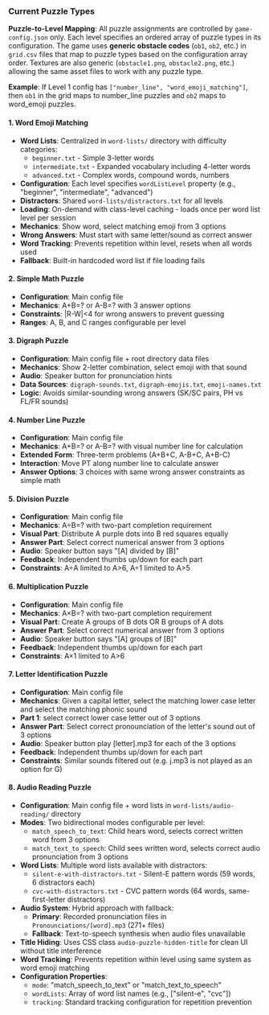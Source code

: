 
### Current Puzzle Types

**Puzzle-to-Level Mapping**: All puzzle assignments are controlled by `game-config.json` only. Each level specifies an ordered array of puzzle types in its configuration. The game uses **generic obstacle codes** (`ob1`, `ob2`, etc.) in `grid.csv` files that map to puzzle types based on the configuration array order. Textures are also generic (`obstacle1.png`, `obstacle2.png`, etc.) allowing the same asset files to work with any puzzle type.

**Example**: If Level 1 config has `["number_line", "word_emoji_matching"]`, then `ob1` in the grid maps to number_line puzzles and `ob2` maps to word_emoji puzzles.

#### 1. Word Emoji Matching
- **Word Lists**: Centralized in `word-lists/` directory with difficulty categories:
  - `beginner.txt` - Simple 3-letter words
  - `intermediate.txt` - Expanded vocabulary including 4-letter words  
  - `advanced.txt` - Complex words, compound words, numbers
- **Configuration**: Each level specifies `wordListLevel` property (e.g., "beginner", "intermediate", "advanced")
- **Distractors**: Shared `word-lists/distractors.txt` for all levels
- **Loading**: On-demand with class-level caching - loads once per word list level per session
- **Mechanics**: Show word, select matching emoji from 3 options
- **Wrong Answers**: Must start with same letter/sound as correct answer
- **Word Tracking**: Prevents repetition within level, resets when all words used
- **Fallback**: Built-in hardcoded word list if file loading fails

#### 2. Simple Math Puzzle
- **Configuration**: Main config file
- **Mechanics**: A+B=? or A-B=? with 3 answer options
- **Constraints**: |R-W|<4 for wrong answers to prevent guessing
- **Ranges**: A, B, and C ranges configurable per level

#### 3. Digraph Puzzle
- **Configuration**: Main config file + root directory data files
- **Mechanics**: Show 2-letter combination, select emoji with that sound
- **Audio**: Speaker button for pronunciation hints
- **Data Sources**: `digraph-sounds.txt`, `digraph-emojis.txt`, `emoji-names.txt`
- **Logic**: Avoids similar-sounding wrong answers (SK/SC pairs, PH vs FL/FR sounds)

#### 4. Number Line Puzzle
- **Configuration**: Main config file
- **Mechanics**: A+B=? or A-B=? with visual number line for calculation
- **Extended Form**: Three-term problems (A+B+C, A-B+C, A+B-C)
- **Interaction**: Move PT along number line to calculate answer
- **Answer Options**: 3 choices with same wrong answer constraints as simple math

#### 5. Division Puzzle
- **Configuration**: Main config file
- **Mechanics**: A÷B=? with two-part completion requirement
- **Visual Part**: Distribute A purple dots into B red squares equally
- **Answer Part**: Select correct numerical answer from 3 options
- **Audio**: Speaker button says "[A] divided by [B]"
- **Feedback**: Independent thumbs up/down for each part
- **Constraints**: A÷A limited to A>6, A÷1 limited to A>5

#### 6. Multiplication Puzzle
- **Configuration**: Main config file
- **Mechanics**: A×B=? with two-part completion requirement
- **Visual Part**: Create A groups of B dots OR B groups of A dots
- **Answer Part**: Select correct numerical answer from 3 options
- **Audio**: Speaker button says "[A] groups of [B]"
- **Feedback**: Independent thumbs up/down for each part
- **Constraints**: A×1 limited to A>6

#### 7. Letter Identification Puzzle
- **Configuration**: Main config file
- **Mechanics**: Given a capital letter, select the matching lower case letter and select the matching phonic sound
- **Part 1**: select correct lower case letter out of 3 options
- **Answer Part**: Select correct pronounciation of the letter's sound out of 3 options
- **Audio**: Speaker button play [letter].mp3 for each of the 3 options
- **Feedback**: Independent thumbs up/down for each part
- **Constraints**: Similar sounds filtered out (e.g. j.mp3 is not played as an option for G)

#### 8. Audio Reading Puzzle
- **Configuration**: Main config file + word lists in `word-lists/audio-reading/` directory
- **Modes**: Two bidirectional modes configurable per level:
  - `match_speech_to_text`: Child hears word, selects correct written word from 3 options
  - `match_text_to_speech`: Child sees written word, selects correct audio pronunciation from 3 options
- **Word Lists**: Multiple word lists available with distractors:
  - `silent-e-with-distractors.txt` - Silent-E pattern words (59 words, 6 distractors each)
  - `cvc-with-distractors.txt` - CVC pattern words (64 words, same-first-letter distractors)
- **Audio System**: Hybrid approach with fallback:
  - **Primary**: Recorded pronunciation files in `Pronounciations/[word].mp3` (271+ files)
  - **Fallback**: Text-to-speech synthesis when audio files unavailable
- **Title Hiding**: Uses CSS class `audio-puzzle-hidden-title` for clean UI without title interference
- **Word Tracking**: Prevents repetition within level using same system as word emoji matching
- **Configuration Properties**:
  - `mode`: "match_speech_to_text" or "match_text_to_speech"
  - `wordLists`: Array of word list names (e.g., ["silent-e", "cvc"])
  - `tracking`: Standard tracking configuration for repetition prevention
